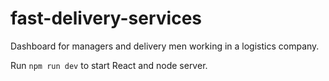 # fast-delivery-services

Dashboard for managers and delivery men working in a logistics company.

Run `npm run dev` to start React and node server.
